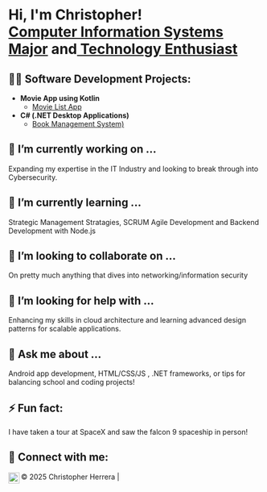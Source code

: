 <h1>Hi, I'm Christopher! <br/><a href="https://github.com/ChrisH914">Computer Information Systems Major</a> and<a href="www.linkedin.com/in/christopherh914"> Technology Enthusiast</a></h1>

<h2>👨‍💻 Software Development Projects:</h2>

- <b>Movie App using Kotlin</b>
  - [Movie List App](https://github.com/ChrisH914/MovieBuffsFinal)</b>
- <b>C# (.NET Desktop Applications)</b>
  - [Book Management System)](https://github.com/ChrisH914/BookSystemFinal)
 


<h2>🔭 I’m currently working on ...</h2>
        <p>Expanding my expertise in the IT Industry and looking to break through into Cybersecurity.</p>

<h2>🌱 I’m currently learning ...</h2>
        <p>Strategic Management Stratagies, SCRUM Agile Development and Backend Development with Node.js</p>

<h2>👯 I’m looking to collaborate on ...</h2>
        <p>On pretty much anything that dives into networking/information security</p>

<h2>🤔 I’m looking for help with ...</h2>
        <p>Enhancing my skills in cloud architecture and learning advanced design patterns for scalable applications.</p>
<h2>💬 Ask me about ...</h2>
        <p>Android app development, HTML/CSS/JS , .NET frameworks, or tips for balancing school and coding projects!</p>

<h2>⚡ Fun fact:</h2>
        <p>I have taken a tour at SpaceX and saw the falcon 9 spaceship in person!</p>
    </div>




<h2> 🤳 Connect with me:</h2>

[<img align="left" alt="ChristopherHerrera | LinkedIn" width="22px" src="https://cdn.jsdelivr.net/npm/simple-icons@v3/icons/linkedin.svg" />][linkedin]

[linkedin]: www.linkedin.com/in/christopherh914



<footer>
 © 2025 Christopher Herrera |
</footer>
</body>
</html>
